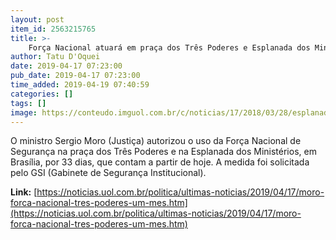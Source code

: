 ```yaml
---
layout: post
item_id: 2563215765
title: >-
    Força Nacional atuará em praça dos Três Poderes e Esplanada dos Ministérios
author: Tatu D'Oquei
date: 2019-04-17 07:23:00
pub_date: 2019-04-17 07:23:00
time_added: 2019-04-19 07:40:59
categories: []
tags: []
image: https://conteudo.imguol.com.br/c/noticias/17/2018/03/28/esplanada-dos-ministerios-meio-ambiente-na-mira-da-bancada-ruralista-1522267591112_v2_750x421.jpg
---
```


O ministro Sergio Moro (Justiça) autorizou o uso da Força Nacional de Segurança na praça dos Três Poderes e na Esplanada dos Ministérios, em Brasília, por 33 dias, que contam a partir de hoje. A medida foi solicitada pelo GSI (Gabinete de Segurança Institucional).

**Link:** [https://noticias.uol.com.br/politica/ultimas-noticias/2019/04/17/moro-forca-nacional-tres-poderes-um-mes.htm](https://noticias.uol.com.br/politica/ultimas-noticias/2019/04/17/moro-forca-nacional-tres-poderes-um-mes.htm)


